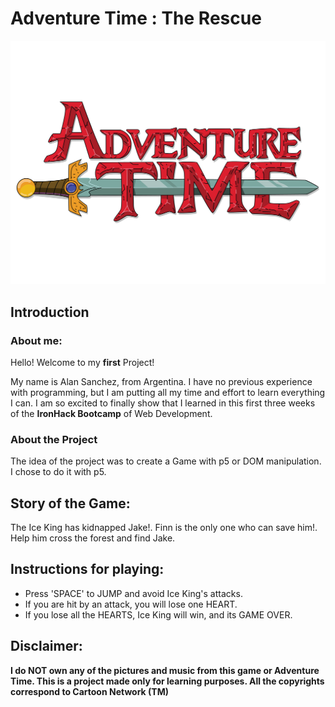 # Adventure Time : The Rescue
![adventure-time-logo](assets/Adventure-Time-Logo.png)



## Introduction


### About me:

Hello!
Welcome to my **first** Project!

My name is Alan Sanchez, from Argentina. I have no previous experience with programming, but I am putting all my time and effort to learn everything I can.
I am so excited to finally show that I learned in this first three weeks of the **IronHack Bootcamp** of Web Development.



### About the Project

The idea of the project was to create a Game with p5 or DOM manipulation. 
I chose to do it with p5.


## Story of the Game:

The Ice King has kidnapped Jake!.
Finn is the only one who can save him!. Help him cross the forest and find Jake.

## Instructions for playing:

* Press 'SPACE' to JUMP and avoid Ice King's attacks.
* If you are hit by an attack, you will lose one HEART.
* If you lose all the HEARTS, Ice King will win, and its
GAME OVER.

## Disclaimer:

**I do NOT own any of the pictures and music from this game or Adventure Time. This is a project made only for learning purposes. All the copyrights correspond to Cartoon Network (TM)**
